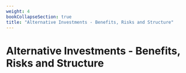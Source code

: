 ```yaml
---
weight: 4
bookCollapseSection: true
title: "Alternative Investments - Benefits, Risks and Structure"
---
```


# Alternative Investments - Benefits, Risks and Structure

